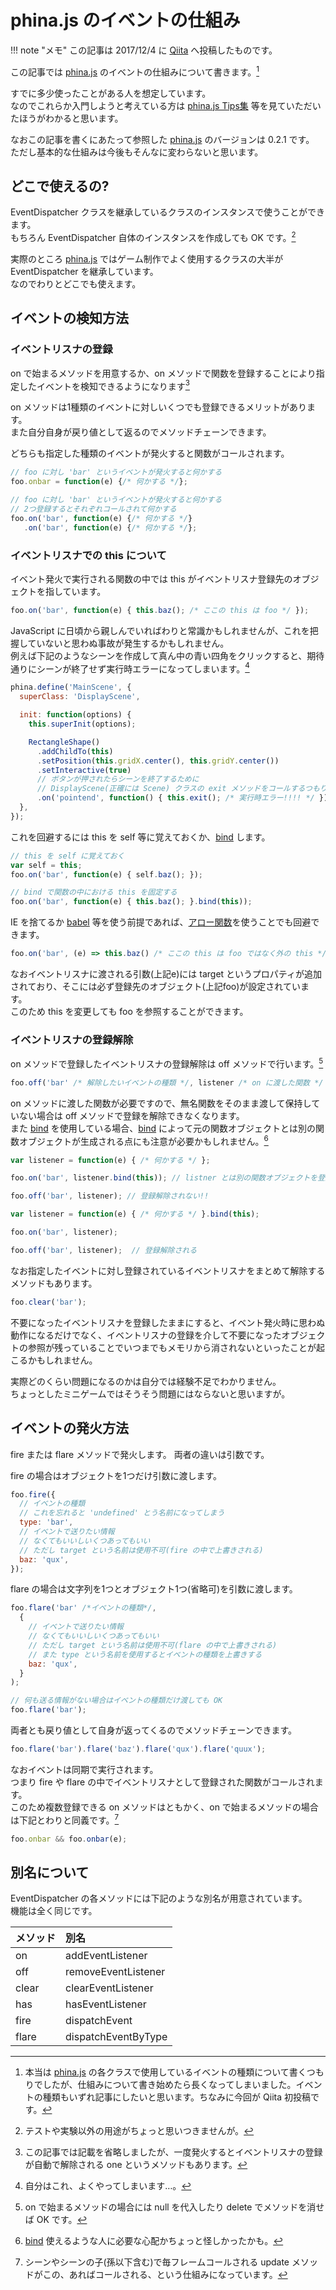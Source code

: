 # phina.js のイベントの仕組み

!!! note "メモ"
    この記事は 2017/12/4 に [Qiita](https://qiita.com/) へ投稿したものです。

この記事では [phina.js](http://phinajs.com/) のイベントの仕組みについて書きます。[^1]

すでに多少使ったことがある人を想定しています。  
なのでこれらか入門しようと考えている方は [phina.js Tips集](https://qiita.com/alkn203/items/bca3222f6b409382fe20) 等を見ていただいたほうがわかると思います。

なおこの記事を書くにあたって参照した [phina.js](http://phinajs.com/) のバージョンは 0.2.1 です。  
ただし基本的な仕組みは今後もそんなに変わらないと思います。

## どこで使えるの?

EventDispatcher クラスを継承しているクラスのインスタンスで使うことができます。  
もちろん EventDispatcher 自体のインスタンスを作成しても OK です。[^2]

実際のところ [phina.js](http://phinajs.com/) ではゲーム制作でよく使用するクラスの大半が EventDispatcher を継承しています。  
なのでわりとどこでも使えます。

## イベントの検知方法

### イベントリスナの登録

on で始まるメソッドを用意するか、on メソッドで関数を登録することにより指定したイベントを検知できるようになります[^3]

on メソッドは1種類のイベントに対しいくつでも登録できるメリットがあります。  
また自分自身が戻り値として返るのでメソッドチェーンできます。

どちらも指定した種類のイベントが発火すると関数がコールされます。

```js
// foo に対し 'bar' というイベントが発火すると何かする
foo.onbar = function(e) {/* 何かする */};
```

```js
// foo に対し 'bar' というイベントが発火すると何かする
// 2つ登録するとそれぞれコールされて何かする
foo.on('bar', function(e) {/* 何かする */}
   .on('bar', function(e) {/* 何かする */};
```

### イベントリスナでの this について

イベント発火で実行される関数の中では this がイベントリスナ登録先のオブジェクトを指しています。

```js
foo.on('bar', function(e) { this.baz(); /* ここの this は foo */ });
```

JavaScript に日頃から親しんでいればわりと常識かもしれませんが、これを把握していないと思わぬ事故が発生するかもしれません。  
例えば下記のようなシーンを作成して真ん中の青い四角をクリックすると、期待通りにシーンが終了せず実行時エラーになってしまいます。[^4]

```js
phina.define('MainScene', {
  superClass: 'DisplayScene',

  init: function(options) {
    this.superInit(options);

    RectangleShape()
      .addChildTo(this)
      .setPosition(this.gridX.center(), this.gridY.center())
      .setInteractive(true)
      // ボタンが押されたらシーンを終了するために
      // DisplayScene(正確には Scene) クラスの exit メソッドをコールするつもりが…
      .on('pointend', function() { this.exit(); /* 実行時エラー!!!! */ });
  },
});
```

これを回避するには this を self 等に覚えておくか、[bind](https://developer.mozilla.org/ja/docs/Web/JavaScript/Reference/Global_Objects/Function/bind) します。

```js
// this を self に覚えておく
var self = this;
foo.on('bar', function(e) { self.baz(); });
```

```js
// bind で関数の中における this を固定する
foo.on('bar', function(e) { this.baz(); }.bind(this));
```

IE を捨てるか [babel](https://babeljs.io/) 等を使う前提であれば、[アロー関数](https://developer.mozilla.org/ja/docs/Web/JavaScript/Reference/arrow_functions)を使うことでも回避できます。

```js
foo.on('bar', (e) => this.baz() /* ここの this は foo ではなく外の this */);
```

なおイベントリスナに渡される引数(上記e)には target というプロパティが追加されており、そこには必ず登録先のオブジェクト(上記foo)が設定されています。  
このため this を変更しても foo を参照することができます。

### イベントリスナの登録解除

on メソッドで登録したイベントリスナの登録解除は off メソッドで行います。[^5]

```js
foo.off('bar' /* 解除したいイベントの種類 */, listener /* on に渡した関数 */
```

on メソッドに渡した関数が必要ですので、無名関数をそのまま渡して保持していない場合は off メソッドで登録を解除できなくなります。  
また [bind](https://developer.mozilla.org/ja/docs/Web/JavaScript/Reference/Global_Objects/Function/bind) を使用している場合、[bind](https://developer.mozilla.org/ja/docs/Web/JavaScript/Reference/Global_Objects/Function/bind) によって元の関数オブジェクトとは別の関数オブジェクトが生成される点にも注意が必要かもしれません。[^6]

```js
var listener = function(e) { /* 何かする */ };

foo.on('bar', listener.bind(this)); // listner とは別の関数オブジェクトを登録してしまう

foo.off('bar', listener); // 登録解除されない!!
```

```js
var listener = function(e) { /* 何かする */ }.bind(this);

foo.on('bar', listener);

foo.off('bar', listener);  // 登録解除される
```

なお指定したイベントに対し登録されているイベントリスナをまとめて解除するメソッドもあります。

```js
foo.clear('bar');
```

不要になったイベントリスナを登録したままにすると、イベント発火時に思わぬ動作になるだけでなく、イベントリスナの登録を介して不要になったオブジェクトの参照が残っていることでいつまでもメモリから消されないといったことが起こるかもしれません。

実際どのくらい問題になるのかは自分では経験不足でわかりません。  
ちょっとしたミニゲームではそうそう問題にはならないと思いますが。

## イベントの発火方法

fire または flare メソッドで発火します。
両者の違いは引数です。

fire の場合はオブジェクトを1つだけ引数に渡します。

```js
foo.fire({
  // イベントの種類
  // これを忘れると 'undefined' とう名前になってしまう
  type: 'bar',
  // イベントで送りたい情報
  // なくてもいいしいくつあってもいい
  // ただし target という名前は使用不可(fire の中で上書きされる)
  baz: 'qux',
});
```
flare の場合は文字列を1つとオブジェクト1つ(省略可)を引数に渡します。

```js
foo.flare('bar' /*イベントの種類*/,
  {
    // イベントで送りたい情報
    // なくてもいいしいくつあってもいい
    // ただし target という名前は使用不可(flare の中で上書きされる)
    // また type という名前を使用するとイベントの種類を上書きする
    baz: 'qux',
  }
);

// 何も送る情報がない場合はイベントの種類だけ渡しても OK
foo.flare('bar');
```

両者とも戻り値として自身が返ってくるのでメソッドチェーンできます。

```js
foo.flare('bar').flare('baz').flare('qux').flare('quux');
```

なおイベントは同期で実行されます。  
つまり fire や flare の中でイベントリスナとして登録された関数がコールされます。  
このため複数登録できる on メソッドはともかく、on で始まるメソッドの場合は下記とわりと同義です。[^7]

```js
foo.onbar && foo.onbar(e);
```

## 別名について

EventDispatcher の各メソッドには下記のような別名が用意されています。  
機能は全く同じです。

| メソッド | 別名 |
:--|:--|
| on | addEventListener |
| off | removeEventListener |
| clear | clearEventListener |
| has | hasEventListener |
| fire | dispatchEvent |
| flare | dispatchEventByType |

[^1]: 本当は [phina.js](http://phinajs.com/) の各クラスで使用しているイベントの種類について書くつもりでしたが、仕組みについて書き始めたら長くなってしまいました。イベントの種類もいずれ記事にしたいと思います。ちなみに今回が Qiita 初投稿です。
[^2]: テストや実験以外の用途がちょっと思いつきませんが。
[^3]: この記事では記載を省略しましたが、一度発火するとイベントリスナの登録が自動で解除される one というメソッドもあります。
[^4]: 自分はこれ、よくやってしまいます…。
[^5]: on で始まるメソッドの場合には null を代入したり delete でメソッドを消せば OK です。
[^6]: [bind](https://developer.mozilla.org/ja/docs/Web/JavaScript/Reference/Global_Objects/Function/bind) 使えるような人に必要な心配かちょっと怪しかったかも。
[^7]: シーンやシーンの子(孫以下含む)で毎フレームコールされる update メソッドがこの、あればコールされる、という仕組みになっています。

